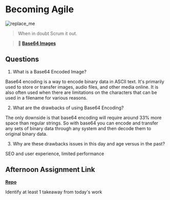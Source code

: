 # Becoming Agile

![replace_me](https://codeworks.blob.core.windows.net/public/assets/img/illustrations/placeholder.svg)

> When in doubt Scrum it out.

> **📖 [Base64 Images](https://codeworksacademy.com/fs-student-guide/resources/wk8-9/06-Base64)**

## Questions

1. What is a Base64 Encoded Image?

Base64 encoding is a way to encode binary data in ASCII text. It's primarily used to store or transfer images, audio files, and other media online. It is also often used when there are limitations on the characters that can be used in a filename for various reasons.

2. What are the drawbacks of using Base64 Encoding?

The only downside is that base64 encoding will require around 33% more space than regular strings. So with base64 you can encode and transfer any sets of binary data through any system and then decode them to original binary data.

3. Why are these drawbacks issues in this day and age versus in the past?

SEO and user experience, limited performance

## Afternoon Assignment Link

**[Repo](https://github.com/zburkard/<ASSIGNMENT_REPO>)**

Identify at least 1 takeaway from today's work
